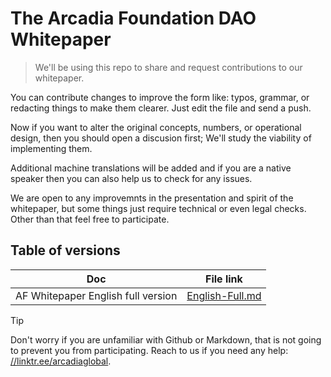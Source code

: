 # The Arcadia Foundation DAO Whitepaper

> We'll be using this repo to share and request contributions to our whitepaper. 

You can contribute changes to improve the form like: typos, grammar, or redacting things to make them clearer. Just edit the file and send a push.

Now if you want to alter the original concepts, numbers, or operational design, then you should open a discusion first; We'll study the viability of implementing them. 

Additional machine translations will be added and if you are a native speaker then you can also help us to check for any issues.

We are open to any improvemnts in the presentation and spirit of the whitepaper, but some things just require technical or even legal checks. Other than that feel free to participate.

## Table of versions

| Doc | File link |
| ---  | --- |
| AF Whitepaper English full version | [English-Full.md](/English-Full.md) |

> [!TIP]
> Don't worry if you are unfamiliar with Github or Markdown, that is not going to prevent you from participating. Reach to us if you need any help: [//linktr.ee/arcadiaglobal](https://linktr.ee/arcadiaglobal).
